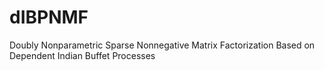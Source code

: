 # dIBPNMF
Doubly Nonparametric Sparse Nonnegative Matrix Factorization Based on Dependent Indian Buffet Processes
